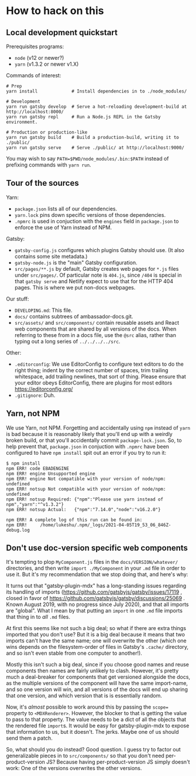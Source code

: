 # How to hack on this

## Local development quickstart

Prerequisites programs:

 - `node` (v12 or newer?)
 - `yarn` (v1.3.2 or newer v1.X)

Commands of interest:

   ```shell
   # Prep
   yarn install             # Install dependencies in to ./node_modules/

   # Development
   yarn run gatsby develop  # Serve a hot-reloading development-build at http://localhost:8000/
   yarn run gatsby repl     # Run a Node.js REPL in the Gatsby environment.

   # Production or production-like
   yarn run gatsby build    # Build a production-build, writing it to ./public/
   yarn run gatsby serve    # Serve ./public/ at http://localhost:9000/
   ```

You may wish to say `PATH=$PWD/node_modules/.bin:$PATH` instead of
prefixing commands with `yarn run`.

## Tour of the sources

Yarn:
 - `package.json` lists all of our dependencies.
 - `yarn.lock` pins down specific versions of those dependencies.
 - `.npmrc` is used in conjuction with the `engines` field in
   `package.json` to enforce the use of Yarn instead of NPM.

Gatsby:
 - `gatsby-config.js` configures which plugins Gatsby should use.  (It
   also contains some site metadata.)
 - `gatsby-node.js` is the "main" Gatsby configuration.
 - `src/pages/**.js` by default, Gatsby creates web pages for `*.js`
   files under `src/pages/`.  Of particular note is `404.js`, since
   `/404` is special in that `gatsby serve` and Netlify expect to use
   that for the HTTP 404 pages.  This is where we put non-docs
   webpages.

Our stuff:
 - `DEVELOPING.md`: This file.
 - `docs/` contains subtrees of ambassador-docs.git.
 - `src/assets/` and `src/components/` contain reusable assets and
   React web components that are shared by all versions of the docs.
   When referring to these from in a docs file, use the `@src` alias,
   rather than typing out a long series of `../../../../src`.

Other:
 - `.editorconfig`: We use EditorConfig to configure text editors to
   do the right thing; indent by the correct number of spaces, trim
   trailing whitespace, add trailing newlines, that sort of thing.
   Please ensure that your editor obeys EditorConfig, there are
   plugins for most editors https://editorconfig.org/
 - `.gitignore`: Duh.

## Yarn, not NPM

We use Yarn, not NPM.  Forgetting and accidentally using `npm` instead
of `yarn` is bad because it is reasonably likely that you'll end up
with a weirdly broken build, or that you'll accidentally commit
`package-lock.json`.  So, to help prevent that, `package.json` in
conjuction with `.npmrc` have been configured to have `npm install`
spit out an error if you try to run it:

   ```console
   $ npm install
   npm ERR! code EBADENGINE
   npm ERR! engine Unsupported engine
   npm ERR! engine Not compatible with your version of node/npm: undefined
   npm ERR! notsup Not compatible with your version of node/npm: undefined
   npm ERR! notsup Required: {"npm":"Please use yarn instead of npm","yarn":"^v1.3.2"}
   npm ERR! notsup Actual:   {"npm":"7.14.0","node":"v16.2.0"}

   npm ERR! A complete log of this run can be found in:
   npm ERR!     /home/lukeshu/.npm/_logs/2021-04-05T19_53_06_846Z-debug.log
   ```

## Don't use doc-version specific web components

It's tempting to plop `MyComponent.js` files in the
`docs/VERSION/whatever/` directories, and then write `import
./MyComponent` in your `.md` file in order to use it.  But it's my
recommendation that we stop doing that, and here's why:

It turns out that "gatsby-plugin-mdx" has a long-standing issues
regarding its handling of imports
(https://github.com/gatsbyjs/gatsby/issues/17119 , closed in favor of
https://github.com/gatsbyjs/gatsby/discussions/25069 .  Known August
2019, with no progress since July 2020), and that all imports are
"global".  What I mean by that putting an `import` in one `.md` file
imports that thing in to *all* `.md` files.

At first this seems like not such a big deal; so what if there are
extra things imported that you don't use?  But it is a big deal
because it means that two imports can't have the same name; one will
overwrite the other (which one wins depends on the filesystem-order of
files in Gatsby's `.cache/` directory, and so isn't even stable from
one computer to another!).

Mostly this isn't such a big deal, since if you choose good names and
reuse components then names are fairly unlikely to clash.  However,
it's pretty much a deal-breaker for components that get versioned
alongside the docs, as the multiple versions of the component will
have the same import-name, and so one version will win, and all
versions of the docs will end up sharing that one version, and which
version that is is essentially random.

Now, it's *almost* possible to work around this by passing the
`scope=` property to `<MDXRenderer>`.  However, the blocker to that is
getting the value to pass to that property.  The value needs to be a
dict of all the objects that the rendered file `import`s.  It would be
easy for gatsby-plugin-mdx to expose that information to us, but it
doesn't.  The jerks.  Maybe one of us should send them a patch.

So, what should you do instead?  Good question.  I guess try to factor
out generalizable pieces in to `src/components/` so that you don't
need per-product-version JS?  Because having per-product-version JS
simply doesn't work: One of the versions overwrites the other
versions.
